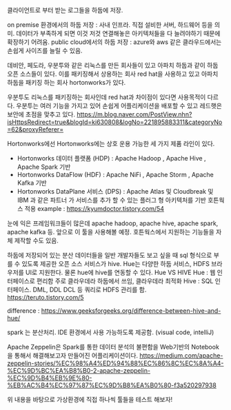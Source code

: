 클라이언트로 부터 받는 로그들을 하둡에 저장.

on premise 환경에서의 하둡 저장 : 사내 인프라. 직접 설비한 서버, 하드웨어 등을 의미. 데이터가 부족하게 되면 이것 저것 연결해놓은 아키텍처들을 다 늘려야하기 때문에 확장하기 어려움.
public cloud에서의 하둡 저장 : azure와 aws 같은 클라우드에서는 손쉽게 사이즈를 늘릴 수 있음.

데비안, 페도라, 우분투와 같은 리눅스를 만든 회사들이 있고 아파치 하둡과 같이 하둡 오픈 소스들이 있다.
이를 패키징해서 상용하는 회사 red hat을 사용하고 있고 아파치 하둡을 패키징 하는 회사 hortonworks가 있다.

우분투도 리눅스를 패키징하는 회사인데 red hat과 차이점이 있다면 사용목적이 다르다. 우분투는 여러 기능을 가지고 있어 손쉽게 어플리케이션을 배포할 수 있고 레드햇은 보안에 초점을 맞추고 있다.
https://m.blog.naver.com/PostView.nhn?isHttpsRedirect=true&blogId=ki630808&logNo=221895883311&categoryNo=62&proxyReferer=

Hortonworks에선 Hortonworks에는 상호 운용 가능한 세 가지 제품 라인이 있다.
- Hortonworks 데이터 플랫폼 (HDP) : Apache Hadoop , Apache Hive , Apache Spark 기반
- Hortonworks DataFlow (HDF) : Apache NiFi , Apache Storm , Apache Kafka 기반
- Hortonworks DataPlane 서비스 (DPS) : Apache Atlas 및 Cloudbreak 및 IBM 과 같은 파트너 가 서비스를 추가 할 수 있는 플러그 형 아키텍처를 기반
호튼웍스 적용 example : https://kyumdoctor.tistory.com/54

눈에 익은 프레임워크들이 많은데 apache hadoop, apache hive, apache spark, apache kafka 등. 앞으로 이 툴을 사용해볼 예정.
호튼웍스에서 지원하는 기능들을 자체 제작할 수도 있음.

하둡에 저장되어 있는 분산 데이터들을 일반 개발자들도 보고 싶을 때 sql 형식으로 부를 수 있도록 제공한 오픈 소스 서비스가 hive.
Hue는 다양한 하둡 서비스, HDFS 브라우저를 UI로 지원한다.
물론 hue에 hive를 연동할 수 있다.
Hue VS HIVE
Hue : 웹 인터페이스로 편리함  주로 클라우데라 하둡에서 쓰임, 클라우데라 최적화 
Hive : SQL 인터페이스. DML, DDL DCL 등 쿼리로 HDFS 관리를 함.
https://teruto.tistory.com/5

difference : https://www.geeksforgeeks.org/difference-between-hive-and-hue/

spark 는 분산처리. IDE 환경에서 사용 가능하도록 제공함. (visual code, intelliJ)

Apache Zeppelin은 Spark를 통한 데이터 분석의 불편함을 Web기반의 Notebook을 통해서 해결해보고자 만들어진 어플리케이션이다.
https://medium.com/apache-zeppelin-stories/%EC%98%A4%ED%94%88%EC%86%8C%EC%8A%A4-%EC%9D%BC%EA%B8%B0-2-apache-zeppelin-%EC%9D%B4%EB%9E%80-%EB%AC%B4%EC%97%87%EC%9D%B8%EA%B0%80-f3a520297938

 
 
위 내용을 바탕으로 가상환경에 직접 하나씩 툴들을 테스트 해보자!
